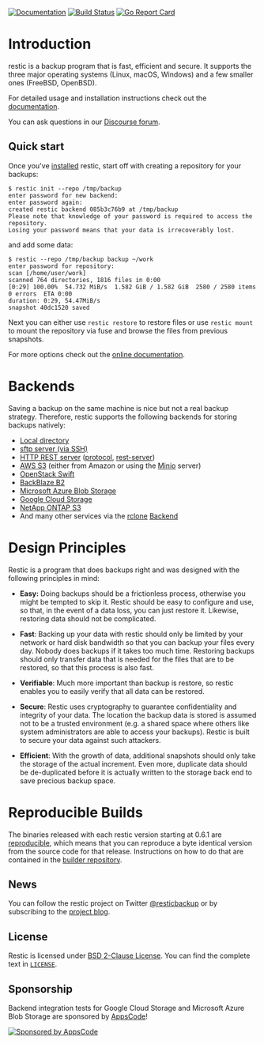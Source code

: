 [![Documentation](https://readthedocs.org/projects/restic/badge/?version=latest)](https://restic.readthedocs.io/en/latest/?badge=latest)
[![Build Status](https://github.com/restic/restic/workflows/test/badge.svg)](https://github.com/restic/restic/actions?query=workflow%3Atest)
[![Go Report Card](https://goreportcard.com/badge/github.com/restic/restic)](https://goreportcard.com/report/github.com/restic/restic)

# Introduction

restic is a backup program that is fast, efficient and secure. It supports the three major operating systems (Linux, macOS, Windows) and a few smaller ones (FreeBSD, OpenBSD).

For detailed usage and installation instructions check out the [documentation](https://restic.readthedocs.io/en/latest).

You can ask questions in our [Discourse forum](https://forum.restic.net).

Quick start
-----------

Once you've [installed](https://restic.readthedocs.io/en/latest/020_installation.html) restic, start
off with creating a repository for your backups:

    $ restic init --repo /tmp/backup
    enter password for new backend:
    enter password again:
    created restic backend 085b3c76b9 at /tmp/backup
    Please note that knowledge of your password is required to access the repository.
    Losing your password means that your data is irrecoverably lost.

and add some data:

    $ restic --repo /tmp/backup backup ~/work
    enter password for repository:
    scan [/home/user/work]
    scanned 764 directories, 1816 files in 0:00
    [0:29] 100.00%  54.732 MiB/s  1.582 GiB / 1.582 GiB  2580 / 2580 items  0 errors  ETA 0:00
    duration: 0:29, 54.47MiB/s
    snapshot 40dc1520 saved

Next you can either use `restic restore` to restore files or use `restic
mount` to mount the repository via fuse and browse the files from previous
snapshots.

For more options check out the [online documentation](https://restic.readthedocs.io/en/latest/).

# Backends

Saving a backup on the same machine is nice but not a real backup strategy.
Therefore, restic supports the following backends for storing backups natively:

- [Local directory](https://restic.readthedocs.io/en/latest/030_preparing_a_new_repo.html#local)
- [sftp server (via SSH)](https://restic.readthedocs.io/en/latest/030_preparing_a_new_repo.html#sftp)
- [HTTP REST server](https://restic.readthedocs.io/en/latest/030_preparing_a_new_repo.html#rest-server) ([protocol](doc/100_references.rst#rest-backend), [rest-server](https://github.com/restic/rest-server))
- [AWS S3](https://restic.readthedocs.io/en/latest/030_preparing_a_new_repo.html#amazon-s3) (either from Amazon or using the [Minio](https://minio.io) server)
- [OpenStack Swift](https://restic.readthedocs.io/en/latest/030_preparing_a_new_repo.html#openstack-swift)
- [BackBlaze B2](https://restic.readthedocs.io/en/latest/030_preparing_a_new_repo.html#backblaze-b2)
- [Microsoft Azure Blob Storage](https://restic.readthedocs.io/en/latest/030_preparing_a_new_repo.html#microsoft-azure-blob-storage)
- [Google Cloud Storage](https://restic.readthedocs.io/en/latest/030_preparing_a_new_repo.html#google-cloud-storage)
- [NetApp ONTAP S3](https://docs.netapp.com/us-en/ontap/concept_object_provision_overview.html)
- And many other services via the [rclone](https://rclone.org) [Backend](https://restic.readthedocs.io/en/latest/030_preparing_a_new_repo.html#other-services-via-rclone)

# Design Principles

Restic is a program that does backups right and was designed with the
following principles in mind:

-  **Easy:** Doing backups should be a frictionless process, otherwise
   you might be tempted to skip it. Restic should be easy to configure
   and use, so that, in the event of a data loss, you can just restore
   it. Likewise, restoring data should not be complicated.

-  **Fast**: Backing up your data with restic should only be limited by
   your network or hard disk bandwidth so that you can backup your files
   every day. Nobody does backups if it takes too much time. Restoring
   backups should only transfer data that is needed for the files that
   are to be restored, so that this process is also fast.

-  **Verifiable**: Much more important than backup is restore, so restic
   enables you to easily verify that all data can be restored.

-  **Secure**: Restic uses cryptography to guarantee confidentiality and
   integrity of your data. The location the backup data is stored is
   assumed not to be a trusted environment (e.g. a shared space where
   others like system administrators are able to access your backups).
   Restic is built to secure your data against such attackers.

-  **Efficient**: With the growth of data, additional snapshots should
   only take the storage of the actual increment. Even more, duplicate
   data should be de-duplicated before it is actually written to the
   storage back end to save precious backup space.

# Reproducible Builds

The binaries released with each restic version starting at 0.6.1 are
[reproducible](https://reproducible-builds.org/), which means that you can
reproduce a byte identical version from the source code for that
release. Instructions on how to do that are contained in the
[builder repository](https://github.com/restic/builder).

News
----

You can follow the restic project on Twitter [@resticbackup](https://twitter.com/resticbackup) or by subscribing to
the [project blog](https://restic.net/blog/).

License
-------

Restic is licensed under [BSD 2-Clause License](https://opensource.org/licenses/BSD-2-Clause). You can find the
complete text in [``LICENSE``](LICENSE).

Sponsorship
-----------

Backend integration tests for Google Cloud Storage and Microsoft Azure Blob
Storage are sponsored by [AppsCode](https://appscode.com)!

[![Sponsored by AppsCode](https://cdn.appscode.com/images/logo/appscode/ac-logo-color.png)](https://appscode.com)
